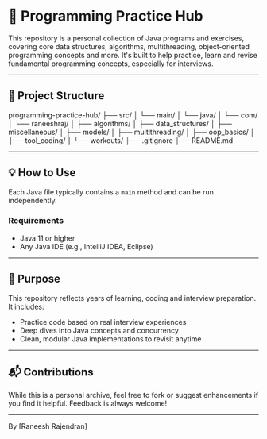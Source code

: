 # 🧰 Programming Practice Hub

This repository is a personal collection of Java programs and exercises, covering core data structures, algorithms, multithreading, object-oriented programming concepts and more. It's built to help practice, learn and revise fundamental programming concepts, especially for interviews.

---

## 📁 Project Structure

programming-practice-hub/
├── src/
│   └── main/
│       └── java/
│           └── com/
│               └── raneeshraj/
│                   ├── algorithms/
│                   ├── data_structures/
│                   ├── miscellaneous/
│                   ├── models/
│                   ├── multithreading/
│                   ├── oop_basics/
│                   ├── tool_coding/
│                   └── workouts/
├── .gitignore
├── README.md

---

## 💡 How to Use

Each Java file typically contains a `main` method and can be run independently.

### Requirements
- Java 11 or higher
- Any Java IDE (e.g., IntelliJ IDEA, Eclipse)

---

## 🎯 Purpose

This repository reflects years of learning, coding and interview preparation. It includes:
- Practice code based on real interview experiences
- Deep dives into Java concepts and concurrency
- Clean, modular Java implementations to revisit anytime

---

## 📬 Contributions

While this is a personal archive, feel free to fork or suggest enhancements if you find it helpful. Feedback is always welcome!

---

By [Raneesh Rajendran]

